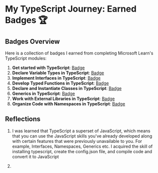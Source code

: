 # My TypeScript Journey: Earned Badges 🏆

## Badges Overview

Here is a collection of badges I earned from completing Microsoft Learn's TypeScript modules:

1. **Get started with TypeScript**: [Badge](https://learn.microsoft.com/api/achievements/share/en-us/RykovaMariia-1896/UF5N2CT3?sharingId=5B0A4BB482CE412D)
2. **Declare Variable Types in TypeScript**: [Badge]()
3. **Implement Interfaces in TypeScript**: [Badge](badge-link)
4. **Develop Typed Functions in TypeScript**: [Badge](badge-link)
5. **Declare and Instantiate Classes in TypeScript**: [Badge](badge-link)
6. **Generics in TypeScript**: [Badge](badge-link)
7. **Work with External Libraries in TypeScript**: [Badge](badge-link)
8. **Organize Code with Namespaces in TypeScript**: [Badge](badge-link)

## Reflections

1. I was learned that TypeScript a superset of JavaScript,  which means that you can use the JavaScript skills you've already developed along with certain features that were previously unavailable to you. For example, Interfaces, Namespaces, Generics etc.
I acquired the skill of installing typescript, create the config.json file, and  compile code and convert it to JavaScript

2.
